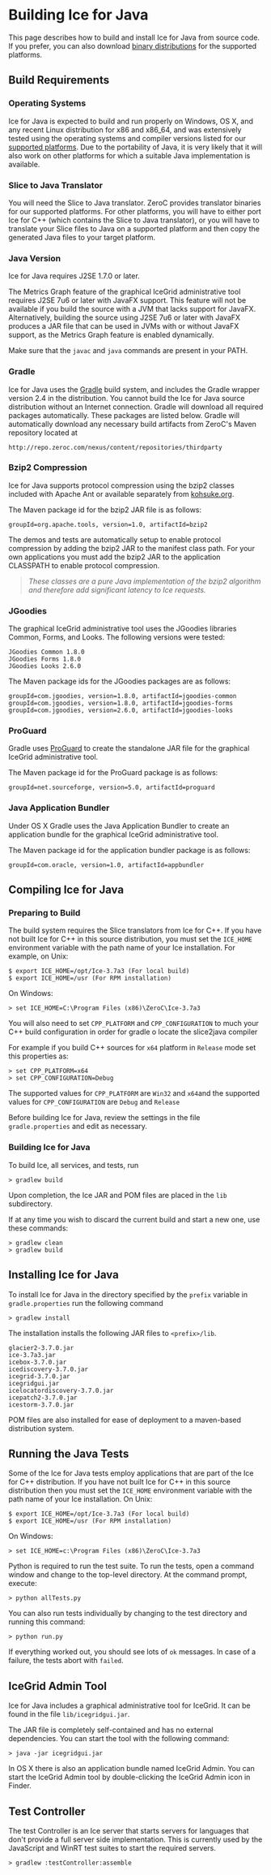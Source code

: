 # Building Ice for Java

This page describes how to build and install Ice for Java from source code. If
you prefer, you can also download [binary distributions][1] for the supported
platforms.

## Build Requirements

### Operating Systems

Ice for Java is expected to build and run properly on Windows, OS X, and any
recent Linux distribution for x86 and x86_64, and was extensively tested using
the operating systems and compiler versions listed for our [supported
platforms][2]. Due to the portability of Java, it is very likely that it will
also work on other platforms for which a suitable Java implementation is
available.

### Slice to Java Translator

You will need the Slice to Java translator. ZeroC provides translator binaries
for our supported platforms. For other platforms, you will have to either port
Ice for C++ (which contains the Slice to Java translator), or you will have to
translate your Slice files to Java on a supported platform and then copy the
generated Java files to your target platform.

### Java Version

Ice for Java requires J2SE 1.7.0 or later.

The Metrics Graph feature of the graphical IceGrid administrative tool requires
J2SE 7u6 or later with JavaFX support. This feature will not be available if you
build the source with a JVM that lacks support for JavaFX. Alternatively,
building the source using J2SE 7u6 or later with JavaFX produces a JAR file that
can be used in JVMs with or without JavaFX support, as the Metrics Graph feature
is enabled dynamically.

Make sure that the `javac` and `java` commands are present in your PATH.

### Gradle

Ice for Java uses the [Gradle][3] build system, and includes the Gradle wrapper
version 2.4 in the distribution. You cannot build the Ice for Java source
distribution without an Internet connection. Gradle will download all required
packages automatically. These packages are listed below. Gradle will
automatically download any necessary build artifacts from ZeroC's Maven
repository located at

    http://repo.zeroc.com/nexus/content/repositories/thirdparty

### Bzip2 Compression

Ice for Java supports protocol compression using the bzip2 classes included
with Apache Ant or available separately from [kohsuke.org]().

The Maven package id for the bzip2 JAR file is as follows:

    groupId=org.apache.tools, version=1.0, artifactId=bzip2

The demos and tests are automatically setup to enable protocol compression by
adding the bzip2 JAR to the manifest class path. For your own applications you
must add the bzip2 JAR to the application CLASSPATH to enable protocol
compression.

> *These classes are a pure Java implementation of the bzip2 algorithm and
therefore add significant latency to Ice requests.*

### JGoodies

The graphical IceGrid administrative tool uses the JGoodies libraries Common,
Forms, and Looks. The following versions were tested:

    JGoodies Common 1.8.0
    JGoodies Forms 1.8.0
    JGoodies Looks 2.6.0

The Maven package ids for the JGoodies packages are as follows:

    groupId=com.jgoodies, version=1.8.0, artifactId=jgoodies-common
    groupId=com.jgoodies, version=1.8.0, artifactId=jgoodies-forms
    groupId=com.jgoodies, version=2.6.0, artifactId=jgoodies-looks

### ProGuard

Gradle uses [ProGuard][4] to create the standalone JAR file for the graphical
IceGrid administrative tool.

The Maven package id for the ProGuard package is as follows:

    groupId=net.sourceforge, version=5.0, artifactId=proguard

### Java Application Bundler

Under OS X Gradle uses the Java Application Bundler to create an application
bundle for the graphical IceGrid administrative tool.

The Maven package id for the application bundler package is as follows:

    groupId=com.oracle, version=1.0, artifactId=appbundler

## Compiling Ice for Java

### Preparing to Build

The build system  requires the Slice translators from Ice for C++. If you have
not built Ice for C++ in this source distribution, you must set the `ICE_HOME`
environment variable with the path name of your Ice installation. For example,
on Unix:

    $ export ICE_HOME=/opt/Ice-3.7a3 (For local build)
    $ export ICE_HOME=/usr (For RPM installation)

On Windows:

    > set ICE_HOME=C:\Program Files (x86)\ZeroC\Ice-3.7a3

You will also need to set `CPP_PLATFORM` and `CPP_CONFIGURATION` to much your C++
build configuration in order for gradle o locate the slice2java compiler

For example if you build C++ sources for `x64` platform in `Release` mode set
this properties as:

    > set CPP_PLATFORM=x64
    > set CPP_CONFIGURATION=Debug

The supported values for `CPP_PLATFORM` are `Win32` and `x64`and the supported
values for `CPP_CONFIGURATION` are `Debug` and `Release`

Before building Ice for Java, review the settings in the file
`gradle.properties` and edit as necessary.

### Building Ice for Java

To build Ice, all services, and tests, run

    > gradlew build

Upon completion, the Ice JAR and POM files are placed in the `lib` subdirectory.

If at any time you wish to discard the current build and start a new one, use
these commands:

    > gradlew clean
    > gradlew build

## Installing Ice for Java

To install Ice for Java in the directory specified by the `prefix` variable in
`gradle.properties` run the following command

    > gradlew install

The installation installs the following JAR files to `<prefix>/lib`.

    glacier2-3.7.0.jar
    ice-3.7a3.jar
    icebox-3.7.0.jar
    icediscovery-3.7.0.jar
    icegrid-3.7.0.jar
    icegridgui.jar
    icelocatordiscovery-3.7.0.jar
    icepatch2-3.7.0.jar
    icestorm-3.7.0.jar

POM files are also installed for ease of deployment to a maven-based
distribution system.

## Running the Java Tests

Some of the Ice for Java tests employ applications that are part of the Ice for
C++ distribution. If you have not built Ice for C++ in this source distribution
then you must set the `ICE_HOME` environment variable with the path name of your
Ice installation. On Unix:

    $ export ICE_HOME=/opt/Ice-3.7a3 (For local build)
    $ export ICE_HOME=/usr (For RPM installation)

On Windows:

    > set ICE_HOME=c:\Program Files (x86)\ZeroC\Ice-3.7a3

Python is required to run the test suite. To run the tests, open a command
window and change to the top-level directory. At the command prompt, execute:

    > python allTests.py

You can also run tests individually by changing to the test directory and
running this command:

    > python run.py

If everything worked out, you should see lots of `ok` messages. In case of a
failure, the tests abort with `failed`.

## IceGrid Admin Tool

Ice for Java includes a graphical administrative tool for IceGrid. It can be
found in the file `lib/icegridgui.jar`.

The JAR file is completely self-contained and has no external dependencies.
You can start the tool with the following command:

    > java -jar icegridgui.jar

In OS X there is also an application bundle named IceGrid Admin. You can start
the IceGrid Admin tool by double-clicking the IceGrid Admin icon in Finder.

## Test Controller

The test Controller is an Ice server that starts servers for languages that
don't provide a full server side implementation. This is currently used by
the JavaScript and WinRT test suites to start the required servers.

    > gradlew :testController:assemble


[1]: https://zeroc.com/download.html
[2]: https://doc.zeroc.com/display/Ice37/Supported+Platforms+for+Ice+3.7.0
[3]: http://gradle.org
[4]: http://proguard.sourceforge.net
